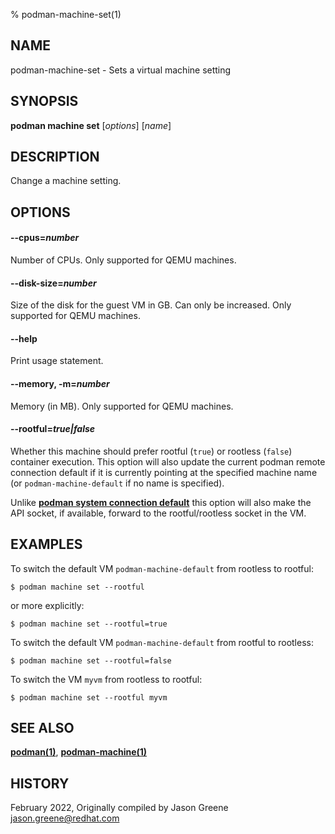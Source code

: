 % podman-machine-set(1)

## NAME
podman\-machine\-set - Sets a virtual machine setting

## SYNOPSIS
**podman machine set** [*options*] [*name*]

## DESCRIPTION

Change a machine setting.

## OPTIONS

#### **--cpus**=*number*

Number of CPUs.
Only supported for QEMU machines.

#### **--disk-size**=*number*

Size of the disk for the guest VM in GB.
Can only be increased. Only supported for QEMU machines.

#### **--help**

Print usage statement.

#### **--memory**, **-m**=*number*

Memory (in MB).
Only supported for QEMU machines.

#### **--rootful**=*true|false*

Whether this machine should prefer rootful (`true`) or rootless (`false`)
container execution. This option will also update the current podman
remote connection default if it is currently pointing at the specified
machine name (or `podman-machine-default` if no name is specified).

Unlike [**podman system connection default**](podman-system-connection-default.1.md)
this option will also make the API socket, if available, forward to the rootful/rootless
socket in the VM.

## EXAMPLES

To switch the default VM `podman-machine-default` from rootless to rootful:

```
$ podman machine set --rootful
```

or more explicitly:

```
$ podman machine set --rootful=true
```

To switch the default VM `podman-machine-default` from rootful to rootless:
```
$ podman machine set --rootful=false
```

To switch the VM `myvm` from rootless to rootful:
```
$ podman machine set --rootful myvm
```

## SEE ALSO
**[podman(1)](podman.1.md)**, **[podman-machine(1)](podman-machine.1.md)**

## HISTORY
February 2022, Originally compiled by Jason Greene <jason.greene@redhat.com>
